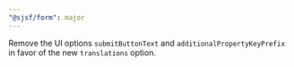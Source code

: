 ```yaml
---
"@sjsf/form": major
---
```


Remove the UI options `submitButtonText` and `additionalPropertyKeyPrefix` in favor of the new `translations` option.
